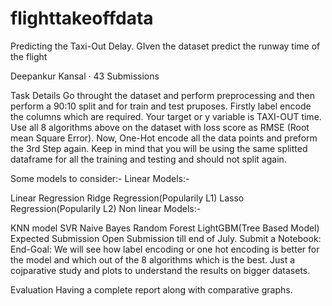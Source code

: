 # flighttakeoffdata
Predicting the Taxi-Out Delay.
GIven the dataset predict the runway time of the flight

Deepankur Kansal · 43 Submissions

Task Details
Go throught the dataset and perform preprocessing and then perform a 90:10 split and for train and test pruposes.
Firstly label encode the columns which are required.
Your target or y variable is TAXI-OUT time. Use all 8 algorithms above on the dataset with loss score as RMSE (Root mean Square Error).
Now, One-Hot encode all the data points and preform the 3rd Step again.
Keep in mind that you will be using the same splitted dataframe for all the training and testing and should not split again.

Some models to consider:-
Linear Models:-

Linear Regression
Ridge Regression(Popularily L1)
Lasso Regression(Popularily L2)
Non linear Models:-

KNN model
SVR
Naive Bayes
Random Forest
LightGBM(Tree Based Model)
Expected Submission
Open Submission till end of July.
Submit a Notebook: End-Goal: We will see how label encoding or one hot encoding is better for the model and which out of the 8 algorithms which is the best. Just a cojparative study and plots to understand the results on bigger datasets.

Evaluation
Having a complete report along with comparative graphs.
